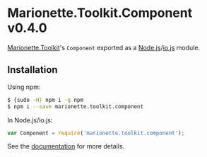 # Marionette.Toolkit.Component v0.4.0

[Marionette.Toolkit](https://github.com/RoundingWellOS/marionette.toolkit)'s `Component` exported as a [Node.js](http://nodejs.org/)/[io.js](https://iojs.org/) module.

## Installation

Using npm:

```bash
$ {sudo -H} npm i -g npm
$ npm i --save marionette.toolkit.component
```

In Node.js/io.js:

```js
var Component = require('marionette.toolkit.component');
```

See the [documentation](https://github.com/RoundingWellOS/marionette.toolkit/blob/master/README.md) for more details.
